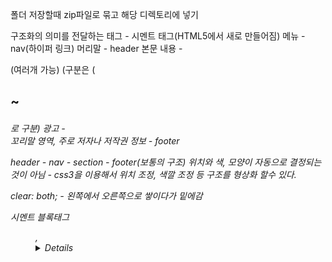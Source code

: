 폴더 저장할때 zip파일로 묶고 해당 디렉토리에 넣기

구조화의 의미를 전달하는 태그 - 시멘트 태그(HTML5에서 새로 만들어짐)
메뉴 - nav(하이퍼 링크)
머리말 - header 
본문 내용 - <section> (여러개 가능) (구분은 (<h1>~<h6> 로 구분)
광고 - <aside>
꼬리말 영역, 주로 저자나 저작권 정보 - footer

header - nav - section - footer(보통의 구조)
위치와 색, 모양이 자동으로 결정되는 것이 아님 - css3을 이용해서 위치 조정, 색깔 조정 등 구조를 형상화 할수 있다.

clear: both; - 왼쪽에서 오른쪽으로 쌓이다가 밑에감

시멘트 블록태그 <figure>, <details>와 
(summary) - 삼각형의 도형으로 아래를 가리킴
(progress value="n" max="m") - m을 그래프의 최대값으로 놓고, n만큼 그래프가 참
(mark) - 부분 문자 강조


font는 css에서 하기에 없어짐

웹 폼 - 사용자에게 입력을 받을려고 할때 사용하는 태그(입력까지만 함)
(input type="submit" value="완료") - summit은 버튼이고, value는 입력한 문자가 버튼에 뜨도록 하는것이다.

HTML에서 name은 유일해야 한다.



깃허브 호스팅 = 24시간 (github.io)


 

